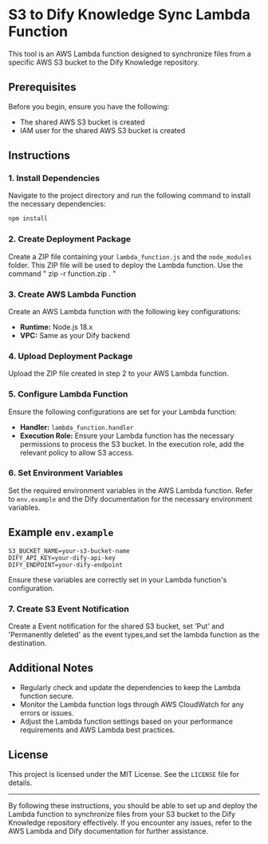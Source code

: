 # S3 to Dify Knowledge Sync Lambda Function

This tool is an AWS Lambda function designed to synchronize files from a specific AWS S3 bucket to the Dify Knowledge repository.

## Prerequisites

Before you begin, ensure you have the following:

- The shared AWS S3 bucket is created
- IAM user for the shared AWS S3 bucket is created

## Instructions

### 1. Install Dependencies

Navigate to the project directory and run the following command to install the necessary dependencies:

```bash
npm install
```

### 2. Create Deployment Package

Create a ZIP file containing your `lambda_function.js` and the `node_modules` folder. This ZIP file will be used to deploy the Lambda function.
Use the command " zip -r function.zip . " 

### 3. Create AWS Lambda Function

Create an AWS Lambda function with the following key configurations:

- **Runtime:** Node.js 18.x
- **VPC:** Same as your Dify backend

### 4. Upload Deployment Package

Upload the ZIP file created in step 2 to your AWS Lambda function.

### 5. Configure Lambda Function

Ensure the following configurations are set for your Lambda function:

- **Handler:** `lambda_function.handler`
- **Execution Role:** Ensure your Lambda function has the necessary permissions to process the S3 bucket. In the execution role, add the relevant policy to allow S3 access.

### 6. Set Environment Variables

Set the required environment variables in the AWS Lambda function. Refer to `env.example` and the Dify documentation for the necessary environment variables.

## Example `env.example`

```plaintext
S3_BUCKET_NAME=your-s3-bucket-name
DIFY_API_KEY=your-dify-api-key
DIFY_ENDPOINT=your-dify-endpoint
```

Ensure these variables are correctly set in your Lambda function's configuration.

### 7. Create S3 Event Notification

Create a Event notification for the shared S3 bucket, set 'Put' and 'Permanently deleted' as the event types,and set the lambda function as the destination.

## Additional Notes

- Regularly check and update the dependencies to keep the Lambda function secure.
- Monitor the Lambda function logs through AWS CloudWatch for any errors or issues.
- Adjust the Lambda function settings based on your performance requirements and AWS Lambda best practices.

## License

This project is licensed under the MIT License. See the `LICENSE` file for details.

---

By following these instructions, you should be able to set up and deploy the Lambda function to synchronize files from your S3 bucket to the Dify Knowledge repository effectively. If you encounter any issues, refer to the AWS Lambda and Dify documentation for further assistance.